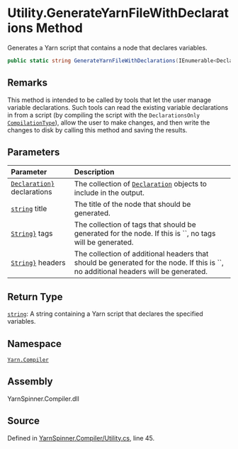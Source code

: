 # Utility.GenerateYarnFileWithDeclarations Method

Generates a Yarn script that contains a node that declares
variables.


```csharp
public static string GenerateYarnFileWithDeclarations(IEnumerable<Declaration> declarations, string title = "Program", IEnumerable<string> tags = null, IDictionary<string, string> headers = null)
```
## Remarks
This method is intended to be called by tools that let
the user manage variable declarations. Such tools can read the
existing variable declarations in from a script (by compiling
the script with the `DeclarationsOnly` [`CompilationType`](/api/csharp/yarn.compiler/compilationjob.compilationtype.md)), allow the user to
make changes, and then write the changes to disk by calling
this method and saving the results.

## Parameters
|Parameter|Description|
|:---|:---|
|[`Declaration}`](https://docs.microsoft.com/dotnet/api/System.Collections.Generic.IEnumerable{Yarn.Compiler.Declaration}) declarations|The collection of [`Declaration`](/api/csharp/yarn.compiler/declaration.md) objects to include in the output.|
|[`string`](https://docs.microsoft.com/dotnet/api/System.String) title|The title of the node that should be generated.|
|[`String}`](https://docs.microsoft.com/dotnet/api/System.Collections.Generic.IEnumerable{System.String}) tags|The collection of tags that should be generated for the node. If this is ``, no tags will be generated.|
|[`String}`](https://docs.microsoft.com/dotnet/api/System.Collections.Generic.IDictionary{System.String,System.String}) headers|The collection of additional headers that should be generated for the node. If this is ``, no additional headers will be generated.|
## Return Type
[`string`](https://docs.microsoft.com/dotnet/api/System.String): A string containing a Yarn script that declares the
specified variables.



## Namespace
[`Yarn.Compiler`](/api/csharp/yarn.compiler/README.md)

## Assembly
YarnSpinner.Compiler.dll

## Source
Defined in [YarnSpinner.Compiler/Utility.cs](https://github.com/YarnSpinnerTool/YarnSpinner//blob/develop/YarnSpinner.Compiler/Utility.cs#L45), line 45.
